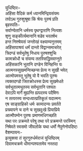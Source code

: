 युधिष्ठिरः-  
अहिंसा वैदिकं कर्म ध्यानमिन्द्रियसंयमः  
तपोऽथ गुरुशुश्रूषा किं श्रेयः पुरुषं प्रति  
बृहस्पतिः-   
सर्वाण्येतानि धर्मस्य पृथग्द्वाराणि नित्यशः  
शृणु सङ्कीर्त्यमानानि षडेव भरतर्षभ  
हन्त निश्श्रेयसं जन्तोरहं वक्ष्याम्यनुत्तमम्  
अहिंसापाश्रयं धर्मं दान्तो विद्वान्समाचरेत्  
त्रिदण्डं सर्वभूतेषु निधाय पुरुषश्शुचिः  
कामक्रोधौ च संयम्य ततस्सिद्धिमवाप्नुते  
अहिंसकानि भूतानि दण्डेन विनिहन्ति यः  
आत्मनस्सुखमन्विच्छन्स प्रेत्य न सुखी भवेत्  
आत्मोपमस्तु भूतेषु यो वै भवति पूरुषः  
त्यक्तदण्डो जितक्रोधस्स प्रेत्य सुखमेधते  
सर्वभूतात्मभूतस्य सर्वभूतानि पश्यतः  
देवाऽपि मार्गे मुह्यन्ति ह्यपदस्य पदैषिणः  
न तत्परस्य सन्दध्यात्प्रतिकूलं यदात्मनः  
एष साङ्ग्राहिको धर्मः कामादन्यः प्रवर्तते  
प्रख्यापने च दाने च सुखदुःखे प्रियाप्रिये  
आत्मौपम्येन पुरुषः प्रमाणमधिगच्छति  
यथा परः प्रक्रमते परेषु तथा परे प्रक्रमन्ते परस्मिन्  
निषेवते स्वसमो जीवलोके यथा धर्मो नैपुणेनोपदिष्टः  
वैशम्पायनः-  
इत्युक्त्वा तं सुरगुरुर्धर्मराजं युधिष्ठिरम्  
दिवामचक्रमे धीमान्पश्यतामेव नस्तदा   
